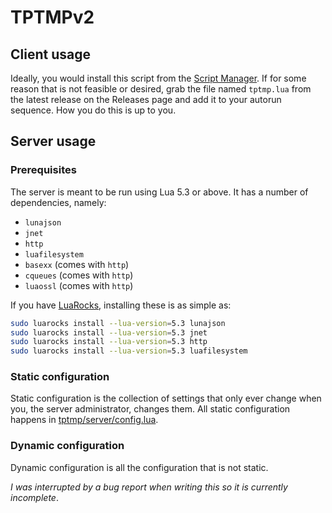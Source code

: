 # TPTMPv2

## Client usage

Ideally, you would install this script from the
[Script Manager](https://tpt.io/:19400). If for some reason that is not feasible
or desired, grab the file named `tptmp.lua` from the latest release on the
Releases page and add it to your autorun sequence. How you do this is up to you.

## Server usage

### Prerequisites

The server is meant to be run using Lua 5.3 or above. It has a number of
dependencies, namely:

 * `lunajson`
 * `jnet`
 * `http`
 * `luafilesystem`
 * `basexx` (comes with `http`)
 * `cqueues` (comes with `http`)
 * `luaossl` (comes with `http`)

If you have [LuaRocks](https://luarocks.org/), installing these is as simple as:

```sh
sudo luarocks install --lua-version=5.3 lunajson
sudo luarocks install --lua-version=5.3 jnet
sudo luarocks install --lua-version=5.3 http
sudo luarocks install --lua-version=5.3 luafilesystem
```

### Static configuration

Static configuration is the collection of settings that only ever change when
you, the server administrator, changes them. All static configuration happens
in [tptmp/server/config.lua](tptmp/server/config.lua).

### Dynamic configuration

Dynamic configuration is all the configuration that is not static. 

_I was interrupted by a bug report when writing this so it is currently
incomplete_.
